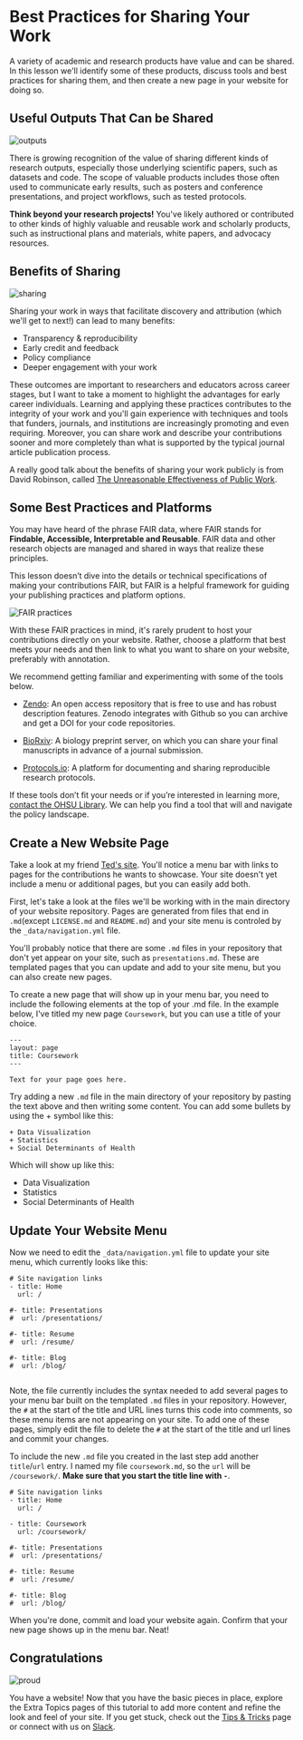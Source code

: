 # Best Practices for Sharing Your Work
A variety of academic and research products have value and can be shared.  In this lesson we'll identify some of these products, discuss tools and best practices for sharing them, and then create a new page in your website for doing so.
## Useful Outputs That Can be Shared
![outputs](../images/outputs.png)

There is growing recognition of the value of sharing different kinds of research outputs, especially those underlying scientific papers, such as datasets and code.  The scope of valuable products includes those often used to communicate early results, such as posters and conference presentations, and project workflows, such as tested protocols.  

**Think beyond your research projects!**  You've likely authored or contributed to other kinds of highly valuable and reusable work and scholarly products, such as instructional plans and materials, white papers, and advocacy resources.
## Benefits of Sharing
![sharing](../images/sharing.gif)

Sharing your work in ways that facilitate discovery and attribution (which we'll get to next!) can lead to many benefits:

- Transparency & reproducibility
- Early credit and feedback
- Policy compliance
- Deeper engagement with your work

These outcomes are important to researchers and educators across career stages, but I want to take a moment to highlight the advantages for early career individuals.  Learning and applying these practices contributes to the integrity of your work and you'll gain experience with techniques and tools that funders, journals, and institutions are increasingly promoting and even requiring.  Moreover, you can share work and describe your contributions sooner and more completely than what is supported by the typical journal article publication process.  

A really good talk about the benefits of sharing your work publicly is from David Robinson, called [The Unreasonable Effectiveness of Public Work](https://rstudio.com/resources/rstudioconf-2019/the-unreasonable-effectiveness-of-public-work/).
## Some Best Practices and Platforms
You may have heard of the phrase FAIR data, where FAIR stands for **Findable, Accessible, Interpretable and Reusable**.  FAIR data and other research objects are managed and shared in ways that realize these principles.

This lesson doesn’t dive into the details or technical specifications of making your contributions FAIR, but FAIR is a helpful framework for guiding your publishing practices and platform options.

![FAIR practices](../images/fair_practices.png)

With these FAIR practices in mind, it's rarely prudent to host your contributions directly on your website.  Rather, choose a platform that best meets your needs and then link to what you want to share on your website, preferably with annotation.  

We recommend getting familiar and experimenting with some of the tools below.  

- [Zendo](https://zenodo.org/): An open access repository that is free to use and has robust description features.  Zenodo integrates with Github so you can archive and get a DOI for your code repositories.

- [BioRxiv]( https://www.biorxiv.org/):  A biology preprint server, on which you can share your final manuscripts in advance of a journal submission.  

- [Protocols.io]( https://www.protocols.io/):  A platform for documenting and sharing reproducible research protocols.  

If these tools don’t fit your needs or if you’re interested in learning more, [contact the OHSU Library]( https://ohsu.libanswers.com/).  We can help you find a tool that will and navigate the policy landscape.
## Create a New Website Page

Take a look at my friend [Ted's site](https://laderast.github.io/).  You'll notice a menu bar with links to pages for the contributions he wants to showcase.  Your site doesn't yet include a menu or additional pages, but you can easily add both.

First, let's take a look at the files we'll be working with in the main directory of your website repository.  Pages are generated from files that end in `.md`(except `LICENSE.md` and `README.md`) and your site menu is controled by the `_data/navigation.yml` file.  

You'll probably notice that there are some `.md` files in your repository that don't yet appear on your site, such as `presentations.md`.  These are templated pages that you can update and add to your site menu, but you can also create new pages.

To create a new page that will show up in your menu bar, you need to include the following elements at the top of your .md file.  In the example below, I've titled my new page `Coursework`, but you can use a title of your choice.  

```
---
layout: page
title: Coursework
---

Text for your page goes here.
```

Try adding a new `.md` file in the main directory of your repository by pasting the text above and then writing some content. You can add some bullets by using the + symbol like this:

```
+ Data Visualization
+ Statistics
+ Social Determinants of Health
```

Which will show up like this:

+ Data Visualization
+ Statistics
+ Social Determinants of Health
## Update Your Website Menu
Now we need to edit the `_data/navigation.yml` file to update your site menu, which currently looks like this:

```
# Site navigation links
- title: Home
  url: /

#- title: Presentations
#  url: /presentations/

#- title: Resume
#  url: /resume/

#- title: Blog
#  url: /blog/
  
```
Note, the file currently includes the syntax needed to add several pages to your menu bar built on the templated `.md` files in your repository.  However, the `#` at the start of the title and URL lines turns this code into comments, so these menu items are not appearing on your site.  To add one of these pages, simply edit the file to delete the `#` at the start of the title and url lines and commit your changes.

To include the new `.md` file you created in the last step add another `title`/`url` entry.  I named my file `coursework.md`, so the `url` will be `/coursework/`. **Make sure that you start the title line with `-`**.

```
# Site navigation links
- title: Home
  url: /
  
- title: Coursework
  url: /coursework/

#- title: Presentations
#  url: /presentations/

#- title: Resume
#  url: /resume/

#- title: Blog
#  url: /blog/
```

When you're done, commit and load your website again. Confirm that your new page shows up in the menu bar. Neat!
## Congratulations
![proud](../images/proud.gif)

You have a website!  Now that you have the basic pieces in place, explore the Extra Topics pages of this tutorial to add more content and refine the look and feel of your site.  If you get stuck, check out the [Tips & Tricks](https://biodata-ghpages.readthedocs.io/en/latest/tips-tricks/) page or connect with us on [Slack](https://join.slack.com/t/biodata-club/shared_invite/zt-hnwa7442-2J4p_oU1NiPpmdEtHPu~Ug).
